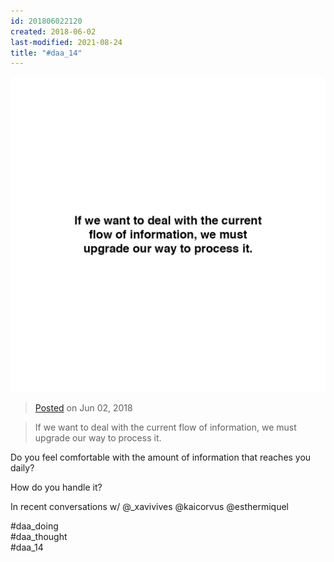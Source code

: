 ```yaml
---
id: 201806022120
created: 2018-06-02
last-modified: 2021-08-24
title: "#daa_14"
---
```

![](../assets/201806022120.jpg)

>[Posted]([[202106221357]]) on Jun 02, 2018

>If we want to deal with the current flow of information, we must upgrade our way to process it.

Do you feel comfortable with the amount of information that reaches you daily?

How do you handle it?

In recent conversations w/ @_xavivives @kaicorvus @esthermiquel

#daa_doing  
#daa_thought  
#daa_14